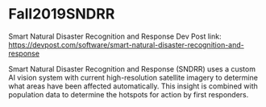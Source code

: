 # Fall2019SNDRR
Smart Natural Disaster Recognition and Response
Dev Post link: https://devpost.com/software/smart-natural-disaster-recognition-and-response

Smart Natural Disaster Recognition and Response (SNDRR) uses a custom AI vision system with current high-resolution satellite 
imagery to determine what areas have been affected automatically. This insight is combined with population data to determine the hotspots 
for action by first responders.
